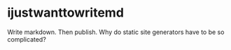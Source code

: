 # ijustwanttowritemd
Write markdown. Then publish. Why do static site generators have to be so complicated?
